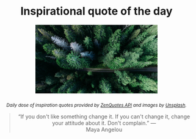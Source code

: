 
<div align="center">

# Inspirational quote of the day

<img src="./data/photo.jpeg" alt="Beautiful nature photo" width="320" height="180">

<sub><i>Daily dose of inspiration quotes provided by [ZenQuotes API](https://zenquotes.io/) and images by [Unsplash](https://unsplash.com/).</i></sub>


<blockquote>&ldquo;If you don't like something change it. If you can't change it, change your attitude about it. Don't complain.&rdquo; &mdash; <footer>Maya Angelou</footer></blockquote>

</div>
